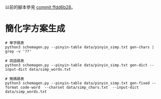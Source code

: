 以前的腳本參見 [commit ffdd6b28](https://github.com/ksqsf/rime-moran/tree/ffdd6b280a3ee90745221a328e8e54bc62f2ee6a/tools)。

# 簡化字方案生成

```
# 單字碼表
python3 schemagen.py --pinyin-table data/pinyin_simp.txt gen-chars | grep -v '??'

# 詞語碼表
python3 schemagen.py --pinyin-table data/pinyin_simp.txt gen-dict --input-dict data/simp_words.txt

# 簡碼碼表
python3 schemagen.py --pinyin-table data/pinyin_simp.txt gen-fixed --format code-word  --charset data/simp_chars.txt  --input-dict data/simp_words.txt 
```
